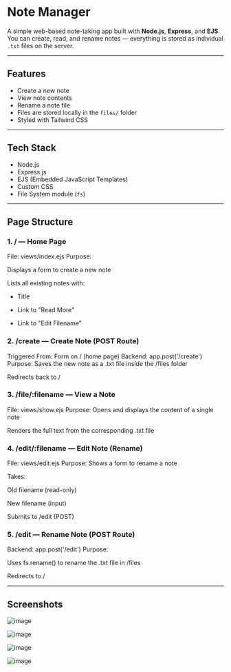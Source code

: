 #  Note Manager

A simple web-based note-taking app built with **Node.js**, **Express**, and **EJS**.  
You can create, read, and rename notes — everything is stored as individual `.txt` files on the server.

---

##  Features

-  Create a new note
-  View note contents
-  Rename a note file
-  Files are stored locally in the `files/` folder
-  Styled with Tailwind CSS

---

##  Tech Stack

- Node.js
- Express.js
- EJS (Embedded JavaScript Templates)
- Custom CSS
- File System module (`fs`)

---

## Page Structure

### 1. / — Home Page
File: views/index.ejs
Purpose:

Displays a form to create a new note

Lists all existing notes with:

- Title

- Link to "Read More"

- Link to "Edit Filename"

### 2. /create — Create Note (POST Route)
Triggered From: Form on / (home page)
Backend: app.post('/create')
Purpose:
      Saves the new note as a .txt file inside the /files folder

Redirects back to /

### 3. /file/:filename — View a Note
File: views/show.ejs
Purpose:
         Opens and displays the content of a single note

Renders the full text from the corresponding .txt file

### 4. /edit/:filename — Edit Note (Rename)
File: views/edit.ejs
Purpose:
        Shows a form to rename a note

Takes:

Old filename (read-only)

New filename (input)

Submits to /edit (POST)

### 5. /edit — Rename Note (POST Route)
Backend: app.post('/edit')
Purpose:

Uses fs.rename() to rename the .txt file in /files

Redirects to /


---
## Screenshots

![image](https://github.com/user-attachments/assets/6f74347f-4904-4172-88ee-7cdb841f880d)


![image](https://github.com/user-attachments/assets/2532069a-617e-46a7-901e-d323e07f5ede)


![image](https://github.com/user-attachments/assets/3935c8a8-e489-40b0-be1c-d6a8aa06f7fd)


![image](https://github.com/user-attachments/assets/f256c8e8-1a7e-4a8b-b242-58fb90d5590c)





